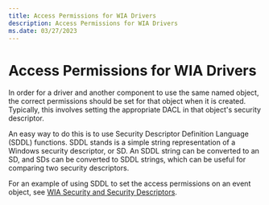 ```yaml
---
title: Access Permissions for WIA Drivers
description: Access Permissions for WIA Drivers
ms.date: 03/27/2023
---
```


# Access Permissions for WIA Drivers

In order for a driver and another component to use the same named object, the correct permissions should be set for that object when it is created. Typically, this involves setting the appropriate DACL in that object's security descriptor.

An easy way to do this is to use Security Descriptor Definition Language (SDDL) functions. SDDL stands is a simple string representation of a Windows security descriptor, or SD. An SDDL string can be converted to an SD, and SDs can be converted to SDDL strings, which can be useful for comparing two security descriptors.

For an example of using SDDL to set the access permissions on an event object, see [WIA Security and Security Descriptors](wia-security-and-security-descriptors.md).
